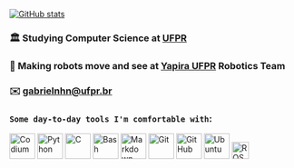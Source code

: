 [![GitHub stats](https://github-readme-stats.vercel.app/api?username=gabrielnhn&hide=stars,issues&show_icons=true&theme=nord)](https://github.com/anuraghazra/github-readme-stats)

### 🏛️  Studying Computer Science at [UFPR](http://bcc.ufpr.br/)

### 🐝  Making robots move and see at [Yapira UFPR](https://www.facebook.com/ufpr.yapira) Robotics Team

### ✉️  [gabrielnhn@ufpr.br](mailto:gabrielnhn@ufpr.br)

### `Some day-to-day tools I'm comfortable with`:

[<img alt="Codium" width="45px" src="https://res.cloudinary.com/canonical/image/fetch/f_auto,q_auto,fl_sanitize,w_120,h_120/https://dashboard.snapcraft.io/site_media/appmedia/2020/09/vscodium512.png" />](https://vscodium.com/)
[<img alt="Python" width="45px" src="https://img.icons8.com/color/240/000000/python.png">](https://www.python.org/)
[<img alt="C" width="45px" src="https://cdn.iconscout.com/icon/free/png-512/c-programming-569564.png" />](https://gcc.gnu.org/)
[<img alt="Bash" width="45px" src="https://icon-library.com/images/bash-icon/bash-icon-20.jpg">](https://www.gnu.org/software/bash/)
[<img alt="Markdown" width="45px" src="https://img.icons8.com/ios-filled/100/000000/markdown.png">](https://www.markdownguide.org/)
[<img alt="Git" width="45px" src="https://img.icons8.com/color/240/000000/git.png">](https://git-scm.com/)
[<img alt="GitHub" width="45px" src="https://img.icons8.com/ios-glyphs/240/000000/github.png">](https://github.com/)
[<img alt="Ubuntu" width="45px" src="https://img.icons8.com/color/96/000000/ubuntu--v1.png">](https://ubuntu.com/)
[<img alt="ROS" height="30px" src="https://cdn.freelogovectors.net/wp-content/uploads/2019/02/Ros_logo.png" />](https://www.ros.org/)

